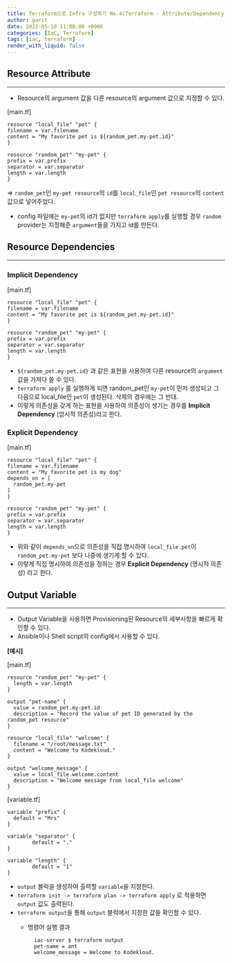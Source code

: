 ```yaml
---
title: Terraform으로 Infra 구성하기 No.4(Terraform - Attribute/Dependency)
author: garit
date: 2022-05-10 11:00:00 +0900
categories: [IaC, Terraform]
tags: [iac, terraform]
render_with_liquid: false
---
```


## Resource Attribute
---
- Resource의 argument 값을 다른 resource의 argument 값으로 지정할 수 있다.

[main.tf]

    resource "local_file" "pet" {
    filename = var.filename
    content = "My favorite pet is ${random_pet.my-pet.id}"
    }
    
    resource "random_pet" "my-pet" {
    prefix = var.prefix
    separator = var.separator
    length = var.length
    }

=> `random_pet`인 `my-pet resource`의 `id`를 `local_file`인 `pet resource`의 `content` 값으로 넣어주었다.  
- config 파일에는 `my-pet`의 id가 없지만 `terraform apply`를 실행할 경우 `random` provider는 지정해준 `argument`들을 가지고 id를 만든다.


## Resource Dependencies
---
### Implicit Dependency
[main.tf]

    resource "local_file" "pet" {
    filename = var.filename
    content = "My favorite pet is ${random_pet.my-pet.id}"
    }
    
    resource "random_pet" "my-pet" {
    prefix = var.prefix
    separator = var.separator
    length = var.length
    }

- `${random_pet.my-pet.id}` 과 같은 표현을 사용하여 다른 resource의 `argument` 값을 가져다 쓸 수 있다.
- `terraform apply` 를 실행하게 되면 random_pet인 `my-pet`이 먼저 생성되고 그 다음으로 local_file인 `pet`이 생성된다. 삭제의 경우에는 그 반대.
- 이렇게 의존성을 갖게 하는 표현을 사용하여 의존성이 생기는 경우를 **Implicit Dependency** (암시적 의존성)라고 한다.

### Explicit Dependency
[main.tf]

    resource "local_file" "pet" {
    filename = var.filename
    content = "My favorite pet is my dog"
	depends_on = [
	  random_pet.my-pet
	]
    }
    
    resource "random_pet" "my-pet" {
    prefix = var.prefix
    separator = var.separator
    length = var.length
    }

- 위와 같이 `depends_on`으로 의존성을 직접 명시하여 `local_file.pet`이 `random_pet.my-pet` 보다 나중에 생기게 할 수 있다.
- 이렇게 직접 명시하여 의존성을 정하는 경우 **Explicit Dependency** (명시적 의존성) 라고 한다.

## Output Variable
---
- Output Variable을 사용하면 Provisioning된 Resource의 세부사항을 빠르게 확인할 수 있다.
- Ansible이나 Shell script의 config에서 사용할 수 있다.

**[예시]**

[main.tf]

    resource "random_pet" "my-pet" {
      length = var.length 
    }
    
    output "pet-name" {
      value = random_pet.my-pet.id
      description = "Record the value of pet ID generated by the random_pet resource"
    }
    
    resource "local_file" "welcome" {
      filename = "/root/message.txt"
      content = "Welcome to Kodekloud."
    }
    
    output "welcome_message" {
      value = local_file.welcome.content
      description = "Welcome message from local_file welcome"
    }

[variable.tf]

    variable "prefix" {
      default = "Mrs"
    }
    
    variable "separator" {
            default = "."
    }
    
    variable "length" {
            default = "1"
    }

- `output` 블럭을 생성하여 출력할 `variable`을 지정한다.
- `terraform init -> terraform plan -> terraform apply` 로 적용하면 `output` 값도 출력된다.
- `terraform output`을 통해 `output` 블럭에서 지정한 값을 확인할 수 있다.
	- 명령어 실행 결과

            iac-server $ terraform output
            pet-name = ant
            welcome_message = Welcome to Kodekloud.